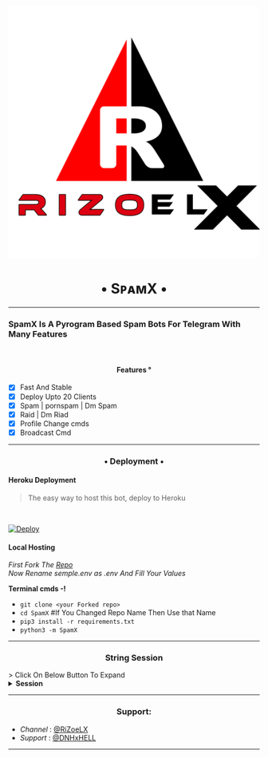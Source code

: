 <p align="center">
  <img src="SpamX/RiZoeLX.png" alt="RiZoeLXSpam Logo">
</p>
<h1 align="center">
  <b>• SᴘᴀᴍX •</b>
</h1>

----

<h3> SpamX Is A Pyrogram Based Spam Bots For Telegram With Many Features </h3>
<br>
<h4 align="center"> Features °</h4>

- [x] Fast And Stable
- [x] Deploy Upto 20 Clients
- [x] Spam | pornspam | Dm Spam
- [x] Raid | Dm Riad
- [x] Profile Change cmds
- [x] Broadcast Cmd

----

<h3 align="center"> • Deployment • </h3>

<h4> Heroku Deployment </h4>

> The easy way to host this bot, deploy to Heroku 
<br>

[![Deploy](https://www.herokucdn.com/deploy/button.svg)](https://heroku.com/deploy?template=https://github.com/RiZoeLX/SpamX)

<h4> Local Hosting </h4>

<i> First Fork The [Repo](https://github.com/RiZoeLX/SpamX) </i>
<br>
<i> Now Rename semple.env as .env And Fill Your Values </i>

<b> Terminal cmds -! </b>

- `git clone <your Forked repo>`
- `cd SpamX` #If You Changed Repo Name Then Use that Name
- `pip3 install -r requirements.txt`
- `python3 -m SpamX`

----

<h3 align="center"> String Session </h3>
> Click On Below Button To Expand 

<details>
<summary><b> Session </b></summary>
<br>
× <i> You'll need a API_ID & API_HASH in order to generate Telethon session string. Get This Values from https://my.telegram.org </i>
<h4>• Generate Session via Repl.it: </h4>    
<p><a href="https://replit.com/@RiZoeL/SpamX-Pryogram?v=1"><img src="https://img.shields.io/badge/Generate%20On%20Repl-blueviolet?style=for-the-badge&logo=appveyor" width="200""/></a></p>

</details>

----

<h3 align="center"> Support: </h3>

  * <i> Channel </i>: [@RiZoeLX](https://t.me/RiZoeLX) <br>
  * <i> Support </i>: [@DNHxHELL](https://t.me/DNHxHELL)

----

